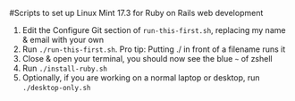#Scripts to set up Linux Mint 17.3 for Ruby on Rails web development

1. Edit the Configure Git section of `run-this-first.sh`, replacing my name & email with your own
2. Run `./run-this-first.sh`. Pro tip: Putting ./ in front of a filename runs it
3. Close & open your terminal, you should now see the blue `~` of zshell
4. Run `./install-ruby.sh`
5. Optionally, if you are working on a normal laptop or desktop, run `./desktop-only.sh`
